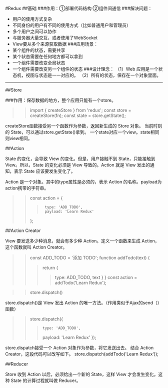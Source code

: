 #Redux
##基础
###作用：①部署代码结构	②组件间通信
###解决问题：
  * 用户的使用方式复杂
  * 不同身份的用户有不同的使用方式（比如普通用户和管理员）
  * 多个用户之间可以协作
  * 与服务器大量交互，或者使用了WebSocket
  * View要从多个来源获取数据
###应用场景：
  * 某个组件的状态，需要共享
  * 某个状态需要在任何地方都可以拿到
  * 一个组件需要改变全局状态
  * 一个组件需要改变另一个组件的状态
###设计理念：
（1）Web 应用是一个状态机，视图与状态是一一对应的。
（2）所有的状态，保存在一个对象里面。
-------------------------------------------------------------
##Store

###作用：保存数据的地方，整个应用只能有一个store。
>>import { createStore } from 'redux';
>>const store = createStore(fn);
>>const state = store.getState();

createStore函数接受另一个函数作为参数，返回新生成的 Store 对象。
当前时刻的 State，可以通过store.getState()拿到。
一个state对应一个view。state相同则view相同。

##Action

State 的变化，会导致 View 的变化。但是，用户接触不到 State，只能接触到 View。所以，State 的变化必须是 View 导致的。Action 就是 View 发出的通知，表示 State 应该要发生变化了。

Action 是一个对象。其中的type属性是必须的，表示 Action 的名称。payload为action携带的字符串。

>>const action = {
>>> 	 type: 'ADD_TODO',
>>> 	 payload: 'Learn Redux'
>>};

##Action Creator

View 要发送多少种消息，就会有多少种 Action。定义一个函数来生成 Action，这个函数就叫 Action Creator。

>>const ADD_TODO = '添加 TODO';
>>function addTodo(text) {
>>>  return {
>>>>    type: ADD_TODO,
>>>>    text
>>>  }
>>}
>>const action = addTodo('Learn Redux');

>>store.dispatch()

store.dispatch()是 View 发出 Action 的唯一方法。（作用类似于Ajax的send（）函数）

>>store.dispatch({
>>> 	type: 'ADD_TODO',
>>>  payload: 'Learn Redux'
>>});

store.dispatch接受一个 Action 对象作为参数，将它发送出去。
结合 Action Creator，这段代码可以改写如下。
store.dispatch(addTodo('Learn Redux'));

##Reducer

Store 收到 Action 以后，必须给出一个新的 State，这样 View 才会发生变化。这种 State 的计算过程就叫做 Reducer。





